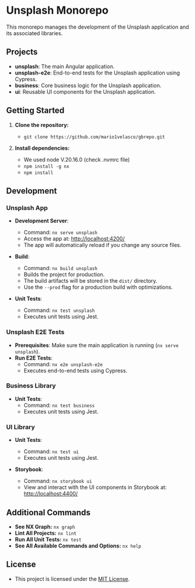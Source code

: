 # Unsplash Monorepo

This monorepo manages the development of the Unsplash application and its associated libraries.

## Projects

- **unsplash**: The main Angular application.
- **unsplash-e2e**: End-to-end tests for the Unsplash application using Cypress.
- **business**: Core business logic for the Unsplash application.
- **ui**: Reusable UI components for the Unsplash application.

## Getting Started

1. **Clone the repository:**

   - `git clone https://github.com/mario1velasco/gbrepo.git`

2. **Install dependencies:**

   - We used node V.20.16.0 (check .nvmrc file)
   - `npm install -g nx`
   - `npm install`

## Development

### Unsplash App

- **Development Server**:

  - Command: `nx serve unsplash`
  - Access the app at: [http://localhost:4200/](http://localhost:4200/)
  - The app will automatically reload if you change any source files.

- **Build**:

  - Command: `nx build unsplash`
  - Builds the project for production.
  - The build artifacts will be stored in the `dist/` directory.
  - Use the `--prod` flag for a production build with optimizations.

- **Unit Tests**:
  - Command: `nx test unsplash`
  - Executes unit tests using Jest.

### Unsplash E2E Tests

- **Prerequisites**: Make sure the main application is running (`nx serve unsplash`).
- **Run E2E Tests**:
  - Command: `nx e2e unsplash-e2e`
  - Executes end-to-end tests using Cypress.

### Business Library

- **Unit Tests**:
  - Command: `nx test business`
  - Executes unit tests using Jest.

### UI Library

- **Unit Tests**:

  - Command: `nx test ui`
  - Executes unit tests using Jest.

- **Storybook**:
  - Command: `nx storybook ui`
  - View and interact with the UI components in Storybook at: [http://localhost:4400/](http://localhost:4400/)

## Additional Commands

- **See NX Graph:** `nx graph`
- **Lint All Projects:** `nx lint`
- **Run All Unit Tests:** `nx test`
- **See All Available Commands and Options:** `nx help`

## License

- This project is licensed under the [MIT License](LICENSE).
